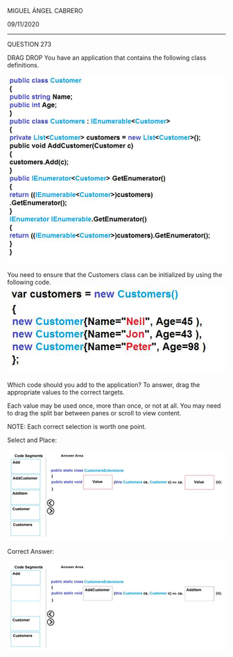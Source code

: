 MIGUEL ÁNGEL CABRERO

09/11/2020

_________________________________________________________

QUESTION 273

DRAG DROP
You have an application that contains the following class definitions. 

![273-01](img\273-01.jpg)

You need to ensure that the Customers class can be initialized by using the following code. ![273-02](img\273-02.jpg)

Which code should you add to the application? To answer, drag the appropriate values to the correct targets.

Each value may be used once, more than once, or not at all. You may need to drag the split bar between panes or scroll to view content. 

NOTE: Each correct selection is worth one point. 

Select and Place:

![273-03](img\273-03.jpg)

Correct Answer: 

![273-04](img\273-04.jpg)


















